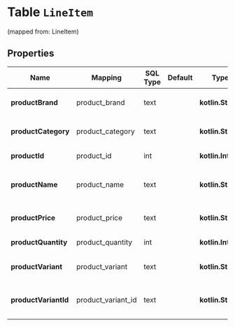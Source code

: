 
# Table `LineItem`
(mapped from: LineItem)

## Properties
Name | Mapping | SQL Type | Default | Type | Description | Notes
---- | ------- | -------- | ------- | ---- | ----------- | -----
**productBrand** | product_brand | text |  | **kotlin.String** | Product brand. For example, \&quot;Parker\&quot;. |  [optional]
**productCategory** | product_category | text |  | **kotlin.String** | Product category. For example, \&quot;Shoes\&quot;. |  [optional]
**productId** | product_id | int |  | **kotlin.Int** | Product ID. For example, 1414. |  [optional]
**productName** | product_name | text |  | **kotlin.String** | Product name. For example, \&quot;Parker Boots\&quot;. |  [optional]
**productPrice** | product_price | text |  | **kotlin.String** | Product price. For example, \&quot;99.99\&quot;. |  [optional]
**productQuantity** | product_quantity | int |  | **kotlin.Int** | Product quantity. For example, 2. |  [optional]
**productVariant** | product_variant | text |  | **kotlin.String** | Product variant. For example, \&quot;Red\&quot;. |  [optional]
**productVariantId** | product_variant_id | text |  | **kotlin.String** | Product variant ID. For example, \&quot;1414-34832\&quot;. |  [optional]










